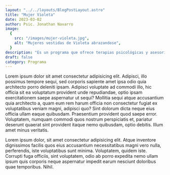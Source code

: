 ```yaml
---
layout: "../../layouts/BlogPostLayout.astro"
title: "Mujer Violeta"
date: 2023-03-02
author: Psic. Jonathan Navarro
image:
  {
    src: "/images/mujer-violeta.jpg",
    alt: "Mujeres vestidas de Violeta abrazandose",
  }
description: "Es un programa que ofrece terapias psicológicas y asesorías legales para mujeres en situaciones de violencia. En conjunto con el Gobierno del Estado de Nuevo León."
draft: false
category: Programa
---
```


Lorem ipsum dolor sit amet consectetur adipisicing elit. Adipisci, illo possimus tempore sequi, sed corporis sapiente amet ipsa odio quia architecto porro deleniti ipsam. Adipisci voluptate ad commodi illo, hic officia sit ea voluptatum provident unde repudiandae, optio ipsam exercitationem saepe aspernatur ut sequi? Mollitia sequi atque accusantium quia architecto a, quam eum rem harum officia non consectetur fugiat ex voluptatibus veniam magni, adipisci quo? Sint dolorum dicta neque eius officia ullam eaque quibusdam. Praesentium provident quod saepe error. Voluptatem, numquam commodi quos nostrum perspiciatis et, pariatur deserunt quaerat sint provident itaque nemo quibusdam, optio debitis. Illum amet minus veritatis.

Lorem ipsum dolor, sit amet consectetur adipisicing elit. Atque inventore dignissimos facilis quos eius accusantium necessitatibus magni vero nulla, perferendis, iste voluptatibus sunt minima. Voluptatem, quidem iste. Corrupti fuga officiis, sint voluptatem, odio ab porro expedita nemo ullam ipsum quis corporis neque aspernatur impedit earum nesciunt doloribus quae temporibus. Nihil.
